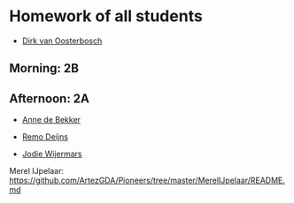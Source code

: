 # Homework of all students

- [Dirk van Oosterbosch](Students/Dirk/README.md)

## Morning: 2B

## Afternoon: 2A

- [Anne de Bekker](Students/annedebekker/README.md)

- [Remo Deijns](Students/RemoDeijns/README.md)

- [Jodie Wijermars](Students/Jodie/README.md)

Merel IJpelaar: https://github.com/ArtezGDA/Pioneers/tree/master/MerelIJpelaar/README.md
